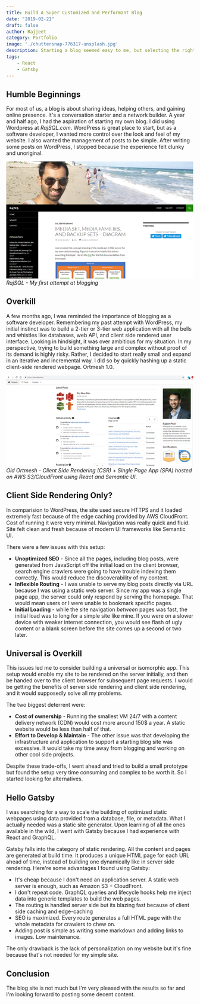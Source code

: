 ```yaml
---
title: Build A Super Customized and Performant Blog 
date: "2019-02-21"
draft: false
author: Rajjeet
category: Portfolio
image: './chuttersnap-776317-unsplash.jpg'
description: Starting a blog seemed easy to me, but selecting the right tool was not straight forward for my goals. See why I decided to use Gatsby to host Ortmesh, and how you might benefit from doing the same.
tags: 
    - React
    - Gatsby
---
```


## Humble Beginnings
For most of us, a blog is about sharing ideas, helping others, and gaining online presence. 
It's a conversation starter and a network builder. 
A year and half ago, I had the aspiration of starting my own blog. I did using Wordpress at 
_RajSQL.com_. WordPress is great place to start, but as a software developer, I wanted more control over the look
and feel of my website. I also wanted the management of posts to be simple. 
After writing some posts on WordPress, I stopped because the experience felt clunky and unoriginal.  


![](rajsql.png) _RajSQL - My first attempt at blogging_

## Overkill
A few months ago, I was reminded the importance of blogging as a software developer. Remembering my 
past attempt with WordPress, my initial instinct was to build a 2-tier or 3-tier 
web application with all the bells 
and whistles like databases, web API, and client side rendered user
interface. Looking in hindsight, it was over ambitious for my situation. In my perspective, trying 
to build something large and complex without proof of its demand is highly risky. Rather, I 
decided to start really small and expand in an iterative and incremental way. 
I did so by quickly hashing up a static client-side rendered webpage. Ortmesh 1.0.


![](old-ortmesh.png) _Old Ortmesh - Client Side Rendering (CSR) + Single Page App (SPA) hosted on AWS S3/CloudFront using React 
and Semantic UI_.

## Client Side Rendering Only?
In comparision to WordPress, the site used secure HTTPS and it 
loaded extremely fast because of the edge caching provided by AWS CloudFront. Cost of 
running it were very minimal. Navigation was really quick and fluid. Site felt clean and fresh
because of modern UI frameworks like Semantic UI. 

There were a few issues with this setup: 
* **Unoptimized SEO** - Since all the pages, including blog posts, were generated from JavaScript off the initial load
on the client browser,
search engine crawlers were going to have trouble indexing them correctly. This would reduce the discoverability 
of my content.
* **Inflexible Routing** - I was unable to serve my blog posts directly via URL 
because I was using a static web server. Since my app was a single page app, the server could only respond by serving 
the homepage. That would mean users or I were unable to bookmark specific pages.
* **Initial Loading** - while the site navigation _between_ pages was fast, the initial load was to long
for a simple site like mine. If you were on a slower device with weaker internet connection, you would see flash of 
ugly content or a blank screen before the site comes up a second or two later.            

## Universal is Overkill 
This issues led me to consider building a universal or isomorphic app. This setup would enable my site to be rendered
on the server initially, and then be handed over to the client browser for subsequent page requests. I would be 
getting the benefits of server side rendering and client side rendering, and it would supposedly solve all my problems.

The two biggest deterrent were:
* **Cost of ownership** - Running the smallest VM 24/7 with a content delivery network (CDN) would cost more 
    around 150$ a year. A static website would be less than half of that.     
* **Effort to Develop & Maintain** -  The other issue was that developing the infrastructure and application 
to support a starting blog site was excessive. It would take my time away from blogging and working on 
other cool side projects.

Despite these trade-offs, I went ahead and tried to build a small prototype but found the setup very time consuming
and complex to be worth it. So I started looking for alternatives.       
    
## Hello Gatsby
I was searching for a way 
to scale the building of optimized static webpages using data provided from a database, file, or metadata. 
What I actually needed was a static site generator. Upon learning of all the ones available in the wild, I went
with Gatsby because I had experience with React and GraphQL. 

Gatsby falls into the category of static rendering. All the content and pages are generated at build time. It produces
a unique HTML page for each URL ahead of time, instead of building one dynamically like in server side rendering. 
Here're some advantages I found using Gatsby:
* It's cheap because I don't need an application server. A static web server is enough, such as Amazon S3 + CloudFront.
* I don't repeat code. GraphQL queries and lifecycle hooks help me inject data into generic templates to build
the web pages.
* The routing is handled server side but its blazing fast because of client side caching and edge-caching 
* SEO is maximized. Every route generates a full HTML page with the whole metadata for crawlers to chew on. 
* Adding post is simple as writing some markdown and adding links to images. Low maintenance.

The only drawback is the lack of personalization on my website but it's fine because that's not needed for my simple site.

## Conclusion
The blog site is not much but I'm very pleased with the results so far and I'm looking forward to posting 
some decent content.   
